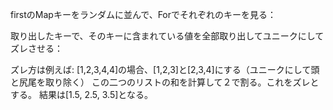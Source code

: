 

firstのMapキーをランダムに並んで、Forでそれぞれのキーを見る：

取り出したキーで、そのキーに含まれている値を全部取り出してユニークにしてズレさせる：

ズレ方は例えば:
[1,2,3,4,4]の場合、[1,2,3]と[2,3,4]にする（ユニークにして頭と尻尾を取り除く）
この二つのリストの和を計算して２で割る。これをズレとする。
結果は[1.5, 2.5, 3.5]となる。
